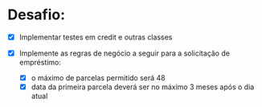 # Desafio:

- [x] Implementar testes em credit e outras classes

- [x] Implemente as regras de negócio a seguir para a solicitação de empréstimo:
  * [x] o máximo de parcelas permitido será 48 
  * [x] data da primeira parcela deverá ser no máximo 3 meses após o dia atual